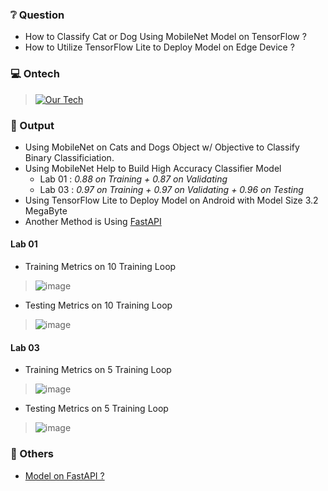### ❔ Question
* How to Classify Cat or Dog Using MobileNet Model on TensorFlow ?
* How to Utilize TensorFlow Lite to Deploy Model on Edge Device ?

### 💻 Ontech
> [![Our Tech](https://skillicons.dev/icons?i=python,tensorflow,fastapi,docker)](https://skillicons.dev)

### 🚀 Output
* Using MobileNet on Cats and Dogs Object w/ Objective to Classify Binary Classificiation.  
* Using MobileNet Help to Build High Accuracy Classifier Model    
  * Lab 01 : *0.88 on Training + 0.87 on Validating*
  * Lab 03 : *0.97 on Training + 0.97 on Validating + 0.96 on Testing*
* Using TensorFlow Lite to Deploy Model on Android with Model Size 3.2 MegaByte
* Another Method is Using [FastAPI](https://github.com/Kelnit/Harti)

#### Lab 01
* Training Metrics on 10 Training Loop

> ![image](https://github.com/user-attachments/assets/8e72ba4c-65d5-4a24-a3a4-72301a1bdce9)

* Testing Metrics on 10 Training Loop

> ![image](https://github.com/user-attachments/assets/236a3456-4fbe-4d49-9bfe-da1663eca027)

#### Lab 03
* Training Metrics on 5 Training Loop

> ![image](https://github.com/user-attachments/assets/df07f958-ef24-45f8-8064-2714ef82c1bb)

* Testing Metrics on 5 Training Loop

> ![image](https://github.com/user-attachments/assets/ef83e34c-e2b3-400d-8acc-e13a1e4df581)

### 📘 Others
* [Model on FastAPI ?](https://github.com/Kelnit/Harti)
